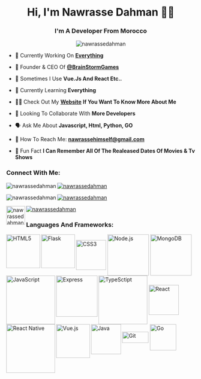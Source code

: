 

<h1 align="center">Hi, I'm Nawrasse Dahman 👨‍💻 </h1>

<h3 align="center">I'm A Developer From Morocco</h3>

<p align="center"> <img src="https://komarev.com/ghpvc/?username=nawrassedahman&label=Profile%20views&color=0e75b6&style=flat" alt="nawrassedahman" /> </p>





- 🤖 Currently Working On [**Everything**](https://github.com/NawrasseDahman)

- 👑 Founder & CEO Of [**@BrainStormGames**](https://github.com/BrainstormGames)

- 👀 Sometimes I Use **Vue.Js And React Etc..**

- 🧠 Currently Learning **Everything**

- 👨‍💻 Check Out My [**Website**](https://nawrassedahman.github.io) **If You Want To Know More About Me**

- 🤩 Looking To Collaborate With **More Developers**

- 🗣️ Ask Me About **Javascript, Html, Python, GO**

- 📧 How To Reach Me: **nawrassehimself@gmail.com**

- 🥋 Fun Fact **I Can Remember All Of The Realeased Dates Of Movies & Tv Shows**

<p align="left">

<h3 align="left">Connect With Me:</h3>

<a href="https://twitter.com/nawrassedahman" target="blank"><img align="left" src="https://img.shields.io/badge/Twitter-1DA1F2?style=for-the-badge&logo=twitter&logoColor=white" alt="nawrassedahman" /></a>

<a href="https://instagram.com/nawrassedahman" target="blank"><img align="center" src="https://img.shields.io/badge/Instagram-E4405F?style=for-the-badge&logo=instagram&logoColor=white" alt="nawrassedahman" /></a>


<a href="https://open.spotify.com/user/72clwpvmzjpne0gpnfs9tldd9?si=gRZFoZ6NRYOrVlUKIiPQXQ&utm_source=copy-link&dl_branch=1" target="blank"><img align="left" src="https://img.shields.io/badge/Spotify-1ED760?&style=for-the-badge&logo=spotify&logoColor=white" alt="nawrassedahman" /></a>

<a href="https://discord.gg/wEdNaN8ZPP" target="blank"><img align="center" src="https://img.shields.io/badge/%3CServer%3E-%237289DA.svg?style=for-the-badge&logo=discord&logoColor=white" alt="nawrassedahman" /></a>

<a href="https://www.torproject.org/download/" target="blank"><img align="left" width="50px" src="https://img.shields.io/badge/tor-%237E4798.svg?style=for-the-badge&logo=tor-project&logoColor=white" alt="nawrassedahman" /></a>

<a href="https://www.facebook.com/nawrassedahman" target="blank"><img align="center" src="https://img.shields.io/badge/Facebook-1877F2?style=for-the-badge&logo=facebook&logoColor=white" alt="nawrassedahman" /></a>







### Languages And Frameworks:
<img align="left" alt="HTML5" width="90px" src="https://img.shields.io/badge/HTML5-E34F26?style=for-the-badge&logo=html5&logoColor=white" />
<img align="center" alt="CSS3" width="80px" src="https://img.shields.io/badge/CSS3-1572B6?style=for-the-badge&logo=css3&logoColor=white" />
<img align= "left" alt= "Flask" width="90px" src="https://img.shields.io/badge/flask-%23000.svg?&style=for-the-badge&logo=flask&logoColor=white" />
<img align="center" alt="Node.js" width="110px" src="https://img.shields.io/badge/Node.js-43853D?style=for-the-badge&logo=node.js&logoColor=white" />
<img align="left" alt="JavaScript" width="130px" src="https://img.shields.io/badge/JavaScript-323330?style=for-the-badge&logo=javascript&logoColor=F7DF1E" />
<img align="center" alt="MongoDB" width="110px" src="https://img.shields.io/badge/MongoDB-4EA94B?style=for-the-badge&logo=mongodb&logoColor=white" />
<img align="left" alt="Express" width="110px" src="https://img.shields.io/badge/Express.js-000000?style=for-the-badge&logo=express&logoColor=white" />
<img align="center" alt="TypeSctipt" width="130px" src="https://img.shields.io/badge/typescript-%23007ACC.svg?&style=for-the-badge&logo=typescript&logoColor=white" />
<img align="left" alt="React Native" width="130px" src="https://img.shields.io/badge/React_Native-20232A?style=for-the-badge&logo=react&logoColor=61DAFB" />
<img align="center" alt="React" width="80px" src="https://img.shields.io/badge/React-20232A?style=for-the-badge&logo=react&logoColor=61DAFB" />
<img align="left" alt="Vue.js" width="90px" src="https://img.shields.io/badge/Vue.js-35495E?style=for-the-badge&logo=vue.js&logoColor=4FC08D" />
<img align="center" alt="Git" height="30px" width="70px" src="https://img.shields.io/badge/Git-F05032?style=for-the-badge&logo=git&logoColor=white" />
<img align="left" alt="Java" width="80px" src="https://img.shields.io/badge/Java-ED8B00?style=for-the-badge&logo=java&logoColor=white" />
<img align="center" alt="Go" width="70px" src="https://img.shields.io/badge/Go-00ADD8?style=for-the-badge&logo=go&logoColor=white" />




































                                           




















